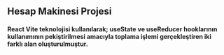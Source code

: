 ## Hesap Makinesi Projesi

#### React Vite teknolojisi kullanılarak; useState ve useReducer hooklarının kullanımının pekiştirilmesi amacıyla toplama işlemi gerçekleştiren iki farklı alan oluşturulmuştur.

